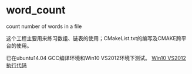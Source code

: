 # word_count
count number of words in a file

这个工程主要用来练习数组、链表的使用；CMakeList.txt的编写及CMAKE跨平台的使用。

已在ubuntu14.04 GCC编译环境和Win10 VS2012环境下测试。
[Win10 VS2012 执行代码](http://7xjt4i.com1.z0.glb.clouddn.com/image/c/windows_word_count.png) 